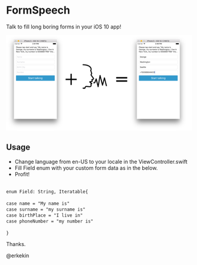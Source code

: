 # FormSpeech
Talk to fill long boring forms in your iOS 10 app!


![FormSpeech descriptive image](https://github.com/erkekin/FormSpeech/blob/master/FormSpeech.png?raw=true)

## Usage

- Change language from en-US to your locale in the ViewController.swift
- Fill Field enum with your custom form data as in the below.
- Profit!

```

enum Field: String, Iteratable{

case name = "My name is"
case surname = "my surname is"
case birthPlace = "I live in"
case phoneNumber = "my number is"

}
```

Thanks.

@erkekin
